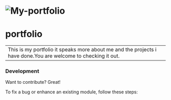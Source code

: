 # ![My-portfolio](https://sawe-daisy.github.io/portfolio/)

# portfolio

<table>
<tr>
<td>
  This is my portfolio it speaks more about me and the projects i have done.You are welcome to checking it out.
</td>
</tr>
</table>

### Development

Want to contribute? Great!

To fix a bug or enhance an existing module, follow these steps:
